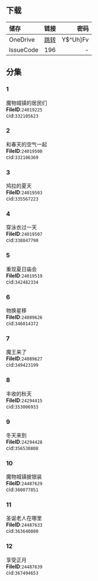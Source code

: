 ## 下载

储存 | 链接 | 密码
:----------- | :-----------: | -----------:
 OneDrive | [跳转](https://xrzcloud-my.sharepoint.com/:f:/g/personal/xrz_xrzyun_ml/EpIx8QRu4iBPj_n1urtGpzYBHWN0Mj6ZfM2S68nEhvWXhQ?e=9BPmi2) | Y$^Uh]Fv
 IssueCode | 196 | -

## 分集
### 1
魔物城镇的居民们  
**FileID**:`24019225`  
cid:`332105623`  
### 2
和春天的空气一起  
**FileID**:`24019500`  
cid:`332106369`  
### 3
鸠拉的夏天  
**FileID**:`24019503`  
cid:`335567223`  
### 4
穿泳衣过一天  
**FileID**:`24019507`  
cid:`338847790`  
### 5
重现夏日庙会  
**FileID**:`24019519`  
cid:`342482334`  
### 6
物换星移  
**FileID**:`24089626`  
cid:`346014372`  
### 7
魔王来了  
**FileID**:`24089627`  
cid:`349423199`  
### 8
丰收的秋天  
**FileID**:`24294415`  
cid:`353006933`  
### 9
冬天来到  
**FileID**:`24294428`  
cid:`356530808`  
### 10
魔物城镇披银装  
**FileID**:`24487629`  
cid:`360077851`  
### 11
圣诞老人在哪里  
**FileID**:`24487633`  
cid:`363640080`  
### 12
享受正月  
**FileID**:`24487639`  
cid:`367494653`  